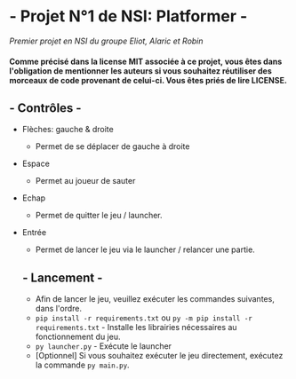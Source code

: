 # - Projet N°1 de NSI: Platformer -
_Premier projet en NSI du groupe Eliot, Alaric et Robin_
#### Comme précisé dans la license MIT associée à ce projet, vous êtes dans l'obligation de mentionner les auteurs si vous souhaitez réutiliser des morceaux de code provenant de celui-ci. Vous êtes priés de lire LICENSE.

## - Contrôles -
* Flèches: gauche & droite
  * Permet de se déplacer de gauche à droite
* Espace
  * Permet au joueur de sauter
* Echap
  * Permet de quitter le jeu / launcher.
* Entrée
  * Permet de lancer le jeu via le launcher / relancer une partie.

  ## - Lancement -
  * Afin de lancer le jeu, veuillez exécuter les commandes suivantes, dans l'ordre.
   * `pip install -r requirements.txt` ou `py -m pip install -r requirements.txt` - Installe les librairies nécessaires au fonctionnement du jeu.
   * `py launcher.py` - Exécute le launcher
   * [Optionnel] Si vous souhaitez exécuter le jeu directement, exécutez la commande `py main.py`.
